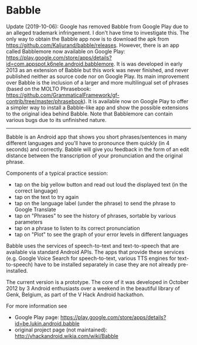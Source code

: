 Babble
======

Update (2019-10-06): Google has removed Babble from Google Play due to an alleged trademark infringement. I don't have time to investigate this. The only way to obtain the Babble app now is to download the apk from https://github.com/Kaljurand/babble/releases. However, there is an app called Babblemore now available on Google Play: <https://play.google.com/store/apps/details?id=com.appspot.k6nele.android.babblemore>. It is was developed in early 2013 as an extension of Babble but this work was never finished, and never published neither as source code nor on Google Play. Its main improvement over Babble is the inclusion of a larger and more multilingual set of phrases (based on the MOLTO Phrasebook:
https://github.com/GrammaticalFramework/gf-contrib/tree/master/phrasebook). It is available now on Google Play to offer a simpler way to install a Babble-like app and show the possible extensions to the original idea behind Babble. Note that Babblemore can contain various bugs due to its unfinished nature.

---

Babble is an Android app that shows you short phrases/sentences in many different languages and you'll have to
pronounce them quickly (in 4 seconds) and correctly. Babble will give you feedback in the form of
an edit distance between the transcription of your pronunciation and the original phrase.

Components of a typical practice session:

  - tap on the big yellow button and read out loud the displayed text (in the correct language)
  - tap on the text to try again
  - tap on the language label (under the phrase) to send the phrase to Google Translate
  - tap on "Phrases" to see the history of phrases, sortable by various parameters
  - tap on a phrase to listen to its correct pronunciation
  - tap on "Plot" to see the graph of your error levels in different languages

Babble uses the services of speech-to-text and text-to-speech that are available via standard Android APIs.
The apps that provide these services (e.g. Google Voice Search for speech-to-text,
various TTS engines for text-to-speech) have to be installed separately in case they are not
already pre-installed.

The current version is a prototype.
The core of it was developed in October 2012 by 3 Android enthusiasts over a weekend in the beautiful library of Genk,
Belgium, as part of the V Hack Android hackathon.

For more information see

  - Google Play page: https://play.google.com/store/apps/details?id=be.lukin.android.babble
  - original project page (not maintained): http://vhackandroid.wikia.com/wiki/Babble
